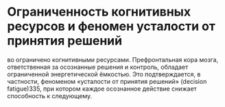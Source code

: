 # Ограниченность когнитивных ресурсов и феномен усталости от принятия решений

во ограничено когнитивными ресурсами. Префронтальная кора мозга, ответственная за осознанные решения и контроль, обладает ограниченной энергетической ёмкостью. Это подтверждается, в частности, феноменом «усталости от принятия решений» (decision fatigue)335, при котором каждое осознанное действие снижает способность к следующему.
